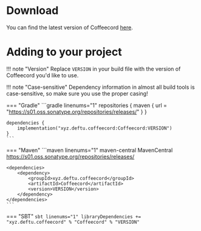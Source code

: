 # Download
You can find the latest version of Coffeecord [here](https://github.com/Coffeecord/Coffeecord/releases).

# Adding to your project
!!! note "Version"
    Replace `VERSION` in your build file with the version of Coffeecord you'd like to use.

!!! note "Case-sensitive"
    Dependency information in almost all build tools is case-sensitive, so make sure you use the proper casing!

=== "Gradle"
    ```gradle linenums="1"
    repositories {
        maven {
            url = "https://s01.oss.sonatype.org/repositories/releases/"
        }
    }

    dependencies {
        implementation("xyz.deftu.coffeecord:Coffeecord:VERSION")
    }
    ```

=== "Maven"
    ```maven linenums="1"
    <repositories>
        <repository>
            <id>maven-central</id>
            <name>MavenCentral</name>
            <url>https://s01.oss.sonatype.org/repositories/releases/</url>
        </repository>
    </repositories>

    <dependencies>
        <dependency>
            <groupId>xyz.deftu.coffeecord</groupId>
            <artifactId>Coffeecord</artifactId>
            <version>VERSION</version>
        </dependency>
    </dependencies>
    ```

=== "SBT"
    ```sbt linenums="1"
    libraryDependencies += "xyz.deftu.coffeecord" % "Coffeecord" % "VERSION"
    ```